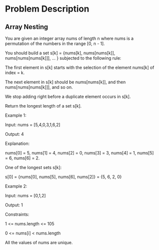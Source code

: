# Problem Description
##   Array Nesting

You are given an integer array nums of length n where nums is a permutation of the numbers in the range [0, n - 1].

You should build a set s[k] = {nums[k], nums[nums[k]], nums[nums[nums[k]]], ... } subjected to the following rule:

The first element in s[k] starts with the selection of the element nums[k] of index = k.

The next element in s[k] should be nums[nums[k]], and then nums[nums[nums[k]]], and so on.

We stop adding right before a duplicate element occurs in s[k].

Return the longest length of a set s[k].

 

Example 1:

Input: nums = [5,4,0,3,1,6,2]

Output: 4

Explanation: 

nums[0] = 5, nums[1] = 4, nums[2] = 0, nums[3] = 3, nums[4] = 1, nums[5] = 6, nums[6] = 2.

One of the longest sets s[k]:

s[0] = {nums[0], nums[5], nums[6], nums[2]} = {5, 6, 2, 0}

Example 2:

Input: nums = [0,1,2]

Output: 1
 

Constraints:

1 <= nums.length <= 105

0 <= nums[i] < nums.length

All the values of nums are unique.


